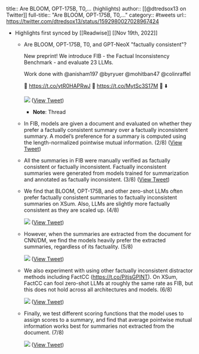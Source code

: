 title:: Are BLOOM, OPT-175B, T0,... (highlights)
author:: [[@dtredsox13 on Twitter]]
full-title:: "Are BLOOM, OPT-175B, T0,..."
category:: #tweets
url:: https://twitter.com/dtredsox13/status/1592980027028967424

- Highlights first synced by [[Readwise]] [[Nov 19th, 2022]]
	- Are BLOOM, OPT-175B, T0, and GPT-NeoX "factually consistent"? 
	  
	  New preprint! We introduce FIB - the Factual Inconsistency Benchmark - and evaluate 23 LLMs. 
	  
	  Work done with @anisham197 @byryuer @mohitban47 @colinraffel
	  
	  📄 https://t.co/ytR0HAPRwJ
	  💾 https://t.co/MytSc3S17M
	  🧵 ⬇️ 
	  
	  ![](https://pbs.twimg.com/media/Fhtk54IXkAABZQr.jpg) ([View Tweet](https://twitter.com/dtredsox13/status/1592980027028967424))
		- **Note**: Thread
	- In FIB, models are given a document and evaluated on whether they prefer a factually consistent summary over a factually inconsistent summary. A model’s preference for a summary is computed using the length-normalized pointwise mutual information. (2/8) ([View Tweet](https://twitter.com/dtredsox13/status/1592980030493458432))
	- All the summaries in FIB were manually verified as factually consistent or factually inconsistent. Factually inconsistent summaries were generated from models trained for summarization and annotated as factually inconsistent. (3/8) ([View Tweet](https://twitter.com/dtredsox13/status/1592980032212717568))
	- We find that BLOOM, OPT-175B, and other zero-shot LLMs often prefer factually consistent summaries to factually inconsistent summaries on XSum. Also, LLMs are slightly more factually consistent as they are scaled up. (4/8) 
	  
	  ![](https://pbs.twimg.com/media/FhtlmV_XkAQkI50.jpg) ([View Tweet](https://twitter.com/dtredsox13/status/1592980036411600898))
	- However, when the summaries are extracted from the document for CNN/DM,  we find the models heavily prefer the extracted summaries, regardless of its factuality. (5/8) 
	  
	  ![](https://pbs.twimg.com/media/FhtlqNoWYAI_9C5.jpg) ([View Tweet](https://twitter.com/dtredsox13/status/1592980040748216320))
	- We also experiment with using other factually inconsistent distractor methods including FactCC (https://t.co/PitjsGPINT). On XSum, FactCC can fool zero-shot LLMs at roughly the same rate as FIB, but this does not hold across all architectures and models. (6/8) 
	  
	  ![](https://pbs.twimg.com/media/FhtjjtKXwAA23bu.jpg) ([View Tweet](https://twitter.com/dtredsox13/status/1592980046255247360))
	- Finally, we test different scoring functions that the model uses to assign scores to a summary, and find that average pointwise mutual information works best for summaries not extracted from the document. (7/8) 
	  
	  ![](https://pbs.twimg.com/media/Fhtm1R0XgAEg3Ve.jpg) ([View Tweet](https://twitter.com/dtredsox13/status/1592980051641143296))